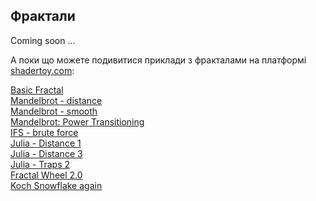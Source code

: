 ## Фрактали

Coming soon ...

А поки що можете подивитися приклади з фракталами на платформі [shadertoy.com](https://www.shadertoy.com/results?query=fractals):

[Basic Fractal](https://www.shadertoy.com/view/Mss3Wf)  
[Mandelbrot - distance](https://www.shadertoy.com/view/lsX3W4)  
[Mandelbrot - smooth](https://www.shadertoy.com/view/4df3Rn)  
[Mandelbrot: Power Transitioning](https://www.shadertoy.com/view/lls3D7)  
[IFS - brute force](https://www.shadertoy.com/view/lss3zs)  
[Julia - Distance 1](https://www.shadertoy.com/view/Mss3R8)  
[Julia - Distance 3](https://www.shadertoy.com/view/4dXGDX)  
[Julia - Traps 2](https://www.shadertoy.com/view/4dfGRn)  
[Fractal Wheel 2.0](https://www.shadertoy.com/view/llfGD2)  
[Koch Snowflake again](https://www.shadertoy.com/view/Mlf3RX)  
